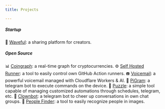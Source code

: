 ```yaml
---
title: Projects

---
```


##### Startup
🌊 [Waveful](https://waveful.app): a sharing platform for creators.

##### Open Source
📊 [Coingraph](https://github.com/derogab/coingraph): a real-time graph for cryptocurrencies.
⚙️ [Self Hosted Runner](https://github.com/derogab/self-hosted-runner): a tool to easily control own GitHub Action runners.
☎️ [Voicemail](https://github.com/derogab/voicemail): a powerful voicemail managed with Cloudflare Workers & AI.
🍓 [PiGram](https://github.com/derogab/pigram): a telegram bot to execute commands on the device.
🧩 [Puzzle](https://github.com/derogab/puzzle): a simple tool capable of managing customized automations through schedules, telegram, etc.
🤡 [Clownbot](https://github.com/derogab/clownbot): a telegram bot to cheer up conversations in own chat groups.
👤 [People Finder](https://github.com/derogab/people-finder): a tool to easily recognize people in images.
